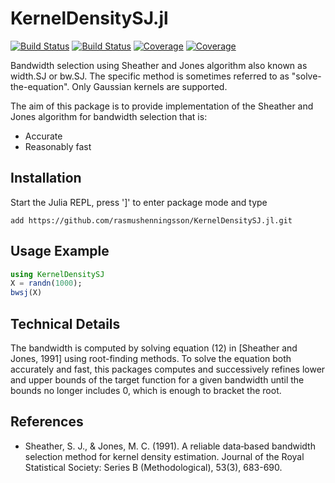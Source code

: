 # KernelDensitySJ.jl

[![Build Status](https://travis-ci.com/rasmushenningsson/KernelDensitySJ.jl.svg?branch=master)](https://travis-ci.com/rasmushenningsson/KernelDensitySJ.jl)
[![Build Status](https://ci.appveyor.com/api/projects/status/github/rasmushenningsson/KernelDensitySJ.jl?svg=true)](https://ci.appveyor.com/project/rasmushenningsson/KernelDensitySJ-jl)
[![Coverage](https://codecov.io/gh/rasmushenningsson/KernelDensitySJ.jl/branch/master/graph/badge.svg)](https://codecov.io/gh/rasmushenningsson/KernelDensitySJ.jl)
[![Coverage](https://coveralls.io/repos/github/rasmushenningsson/KernelDensitySJ.jl/badge.svg?branch=master)](https://coveralls.io/github/rasmushenningsson/KernelDensitySJ.jl?branch=master)

Bandwidth selection using Sheather and Jones algorithm also known as width.SJ or bw.SJ. The specific method is sometimes referred to as "solve-the-equation".
Only Gaussian kernels are supported.

The aim of this package is to provide implementation of the Sheather and Jones algorithm for bandwidth selection that is:
* Accurate
* Reasonably fast


## Installation
Start the Julia REPL, press ']' to enter package mode and type
```
add https://github.com/rasmushenningsson/KernelDensitySJ.jl.git
```

## Usage Example
```julia
using KernelDensitySJ
X = randn(1000);
bwsj(X)
```

## Technical Details
The bandwidth is computed by solving equation (12) in [Sheather and Jones, 1991] using root-finding methods.
To solve the equation both accurately and fast, this packages computes and successively refines lower and upper bounds of the target function for a given bandwidth until the bounds no longer includes 0, which is enough to bracket the root.

## References
* Sheather, S. J., & Jones, M. C. (1991). A reliable data‐based bandwidth selection method for kernel density estimation. Journal of the Royal Statistical Society: Series B (Methodological), 53(3), 683-690.
